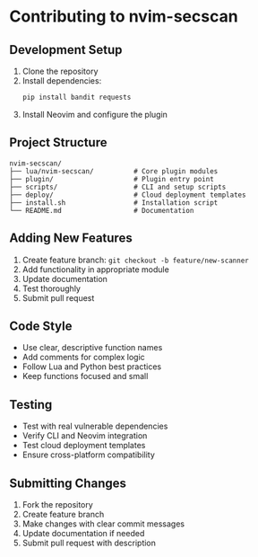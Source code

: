 # Contributing to nvim-secscan

## Development Setup

1. Clone the repository
2. Install dependencies:
   ```bash
   pip install bandit requests
   ```
3. Install Neovim and configure the plugin

## Project Structure

```
nvim-secscan/
├── lua/nvim-secscan/          # Core plugin modules
├── plugin/                    # Plugin entry point
├── scripts/                   # CLI and setup scripts
├── deploy/                    # Cloud deployment templates
├── install.sh                 # Installation script
└── README.md                  # Documentation
```

## Adding New Features

1. Create feature branch: `git checkout -b feature/new-scanner`
2. Add functionality in appropriate module
3. Update documentation
4. Test thoroughly
5. Submit pull request

## Code Style

- Use clear, descriptive function names
- Add comments for complex logic
- Follow Lua and Python best practices
- Keep functions focused and small

## Testing

- Test with real vulnerable dependencies
- Verify CLI and Neovim integration
- Test cloud deployment templates
- Ensure cross-platform compatibility

## Submitting Changes

1. Fork the repository
2. Create feature branch
3. Make changes with clear commit messages
4. Update documentation if needed
5. Submit pull request with description